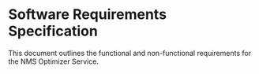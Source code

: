 # Software Requirements Specification

This document outlines the functional and non-functional requirements for the NMS Optimizer Service.